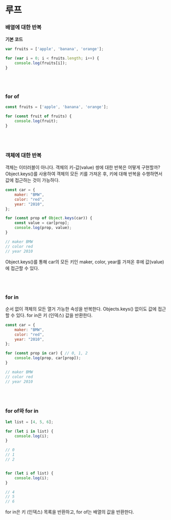 # 루프

### 배열에 대한 반복

**기본 코드**

```javascript
var fruits = ['apple', 'banana', 'orange'];

for (var i = 0; i < fruits.length; i++) {
	console.log(fruits[i]);
}
```

</br>

</br>

### for of

```javascript
const fruits = ['apple', 'banana', 'orange'];

for (const fruit of fruits) {
	console.log(fruit);
}
```

</br>

</br>

### 객체에 대한 반복

객체는 이터러블이 아니다. 객체의 키-값(value) 쌍에 대한 반복은 어떻게 구현할까? Object.keys()를 사용하여 객체의 모든 키를 가져온 후, 키에 대해 반복을 수행하면서 값에 접근하는 것이 가능하다.

```javascript
const car = {
    maker: "BMW",
    color: "red",
    year: "2010",
};

for (const prop of Object.keys(car)) {
    const value = car[prop];
    console.log(prop, value);
}

// maker BMW
// color red
// year 2010
```

Object.keys()를 통해 car의 모든 키인 maker, color, year를 가져온 후에 값(value)에 접근할 수 있다.

</br>

</br>

### for in

순서 없이 객체의 모든 열거 가능한 속성을 반복한다. Objects.keys() 없이도 값에 접근할 수 있다. for in은 키 (인덱스) 값을 반환한다.

```javascript
const car = {
    maker: "BMW",
    color: "red",
    year: "2010",
};

for (const prop in car) { // 0, 1, 2
    console.log(prop, car[prop]);
}

// maker BMW
// color red
// year 2010
```

</br>

</br>

### for of와 for in

```javascript
let list = [4, 5, 6];

for (let i in list) {
    console.log(i);
}

// 0
// 1
// 2


for (let i of list) {
    console.log(i);
}

// 4
// 5
// 6
```

for in은 키 (인덱스) 목록을 반환하고, for of는 배열의 값을 반환한다.